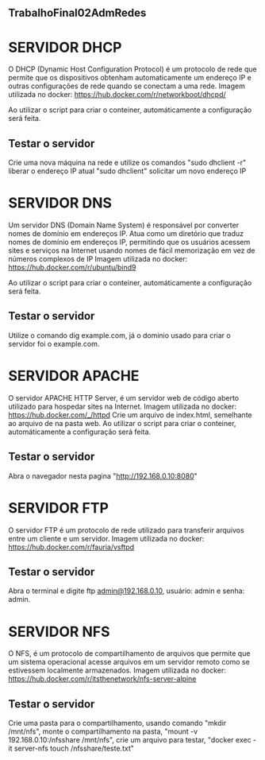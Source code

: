 ## TrabalhoFinal02AdmRedes

# SERVIDOR DHCP

O DHCP (Dynamic Host Configuration Protocol) é um protocolo de rede que permite que os dispositivos obtenham automaticamente um endereço IP e outras configurações de rede quando se conectam a uma rede. 
Imagem utilizada no docker:
https://hub.docker.com/r/networkboot/dhcpd/

Ao utilizar o script para criar o conteiner, automáticamente a configuração será feita.

## Testar o servidor
Crie uma nova máquina na rede e utilize os comandos "sudo dhclient -r" liberar o endereço IP atual "sudo dhclient" solicitar um novo endereço IP


# SERVIDOR DNS

Um servidor DNS (Domain Name System) é responsável por converter nomes de domínio em endereços IP. Atua como um diretório que traduz nomes de domínio em endereços IP, permitindo que os usuários acessem sites e serviços na Internet usando nomes de fácil memorização em vez de números complexos de IP
Imagem utilizada no docker: 
https://hub.docker.com/r/ubuntu/bind9

Ao utilizar o script para criar o conteiner, automáticamente a configuração será feita.

## Testar o servidor

Utilize o comando dig example.com, já o dominio usado para criar o servidor foi o example.com.

# SERVIDOR APACHE

O servidor APACHE HTTP Server, é um servidor web de código aberto utilizado para hospedar sites na Internet.
Imagem utilizada no docker: 
https://hub.docker.com/_/httpd
Crie um arquivo de index.html, semelhante ao arquivo de na pasta web.
Ao utilizar o script para criar o conteiner, automáticamente a configuração será feita.

## Testar o servidor

Abra o navegador nesta pagina "http://192.168.0.10:8080"

# SERVIDOR FTP

O servidor FTP é um protocolo de rede utilizado para transferir arquivos entre um cliente e um servidor.
Imagem utilizada no docker:
https://hub.docker.com/r/fauria/vsftpd

## Testar o servidor

Abra o terminal e digite ftp admin@192.168.0.10, usuário: admin e senha: admin.

# SERVIDOR NFS

O NFS, é um protocolo de compartilhamento de arquivos que permite que um sistema operacional acesse arquivos em um servidor remoto como se estivessem localmente armazenados.
Imagem utilizada no docker:
https://hub.docker.com/r/itsthenetwork/nfs-server-alpine

## Testar o servidor
Crie uma pasta para o compartilhamento, usando comando "mkdir /mnt/nfs", monte o compartilhamento na pasta, "mount -v 192.168.0.10:/nfsshare /mnt/nfs", crie um arquivo para testar, "docker exec -it server-nfs touch /nfsshare/teste.txt"